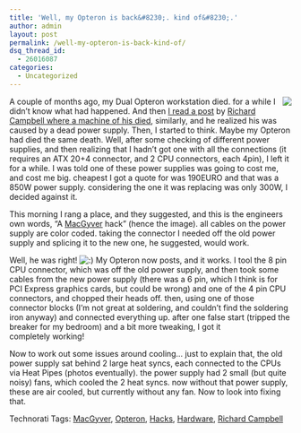 ```yaml
---
title: 'Well, my Opteron is back&#8230;. kind of&#8230;.'
author: admin
layout: post
permalink: /well-my-opteron-is-back-kind-of/
dsq_thread_id:
  - 26016087
categories:
  - Uncategorized
---
```

<img src="http://images.lotas-smartman.net/image.ashx?id=b4218afd-5664-4bca-a95d-88738a97f8ab" align="right" /> A couple of months ago, my Dual Opteron workstation died. for a while I didn&#8217;t know what had happened. And then [I read a post][1] by [Richard Campbell where a machine of his died][2], similarly, and he realized his was caused by a dead power supply. Then, I started to think. Maybe my Opteron had died the same death. Well, after some checking of different power supplies, and then realizing that I hadn&#8217;t got one with all the connections (it requires an ATX 20+4 connector, and 2 CPU connectors, each 4pin), I left it for a while. I was told one of these power supplies was going to cost me, and cost me big. cheapest I got a quote for was 190EURO and that was a 850W power supply. considering the one it was replacing was only 300W, I decided against it. 

This morning I rang a place, and they suggested, and this is the engineers own words, &#8220;A [MacGyver][3] hack&#8221; (hence the image). all cables on the power supply are color coded. taking the connector I needed off the old power supply and splicing it to the new one, he suggested, would work.

Well, he was right! <img src="http://blog.lotas-smartman.net/wp-includes/images/smilies/icon_smile.gif" alt=":)" class="wp-smiley" /> My Opteron now posts, and it works. I tool the 8 pin CPU connector, which was off the old power supply, and then took some cables from the new power supply (there was a 6 pin, which I think is for PCI Express graphics cards, but could be wrong)&nbsp;and one of the 4 pin CPU connectors, and chopped their heads off. then, using one of those connector blocks (I&#8217;m not great at soldering, and couldn&#8217;t find the soldering iron anyway) and connected everything up. after one false start (tripped the breaker for my bedroom) and a bit more tweaking, I got it completely&nbsp;working!

Now to work out some issues around cooling&#8230; just to explain that, the old power supply sat behind 2 large heat syncs, each connected to the CPUs via Heat Pipes (photos eventually). the power supply had 2 small (but quite noisy) fans, which cooled the 2 heat syncs. now without that power supply, these are air cooled, but currently without any fan. Now to look into fixing that.

<div class="wlWriterSmartContent" id="0767317B-992E-4b12-91E0-4F059A8CECA8:98a29a24-852a-4a68-9fc6-748852c78ffd" style="padding-right:0px;display:inline;padding-left:0px;padding-bottom:0px;margin:0px;padding-top:0px;">
  Technorati Tags: <a href="http://technorati.com/tags/MacGyver" rel="tag">MacGyver</a>, <a href="http://technorati.com/tags/Opteron" rel="tag">Opteron</a>, <a href="http://technorati.com/tags/Hacks" rel="tag">Hacks</a>, <a href="http://technorati.com/tags/Hardware" rel="tag">Hardware</a>, <a href="http://technorati.com/tags/Richard%20Campbell" rel="tag">Richard Campbell</a>
</div>

 [1]: http://blog.lotas-smartman.net/archive/2007/06/03/richard-campbell-may-be-a-genius.aspxhttp://blog.lotas-smartman.net/archive/2007/06/03/richard-campbell-may-be-a-genius.aspx
 [2]: http://www.campbellassociates.ca/blog/PermaLink,guid,cb34b8cb-e739-4b74-bd75-c147c1cfc7a7.aspx
 [3]: http://en.wikipedia.org/wiki/MacGyver